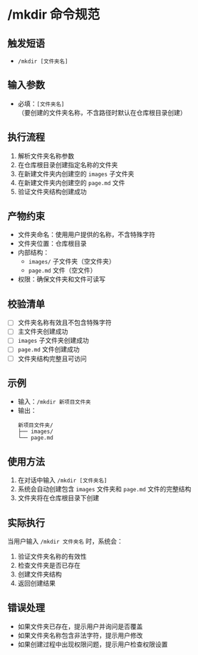 # /mkdir 命令规范

## 触发短语
- `/mkdir [文件夹名]`

## 输入参数
- 必填：`[文件夹名]`（要创建的文件夹名称，不含路径时默认在仓库根目录创建）

## 执行流程
1. 解析文件夹名称参数
2. 在仓库根目录创建指定名称的文件夹
3. 在新建文件夹内创建空的 `images` 子文件夹
4. 在新建文件夹内创建空的 `page.md` 文件
5. 验证文件夹结构创建成功

## 产物约束
- 文件夹命名：使用用户提供的名称，不含特殊字符
- 文件夹位置：仓库根目录
- 内部结构：
  - `images/` 子文件夹（空文件夹）
  - `page.md` 文件（空文件）
- 权限：确保文件夹和文件可读写

## 校验清单
- [ ] 文件夹名称有效且不包含特殊字符
- [ ] 主文件夹创建成功
- [ ] `images` 子文件夹创建成功
- [ ] `page.md` 文件创建成功
- [ ] 文件夹结构完整且可访问

## 示例
- 输入：`/mkdir 新项目文件夹`
- 输出：
  ```
  新项目文件夹/
  ├── images/
  └── page.md
  ```

## 使用方法
1. 在对话中输入 `/mkdir [文件夹名]`
2. 系统会自动创建包含 `images` 文件夹和 `page.md` 文件的完整结构
3. 文件夹将在仓库根目录下创建

## 实际执行
当用户输入 `/mkdir 文件夹名` 时，系统会：
1. 验证文件夹名称的有效性
2. 检查文件夹是否已存在
3. 创建文件夹结构
4. 返回创建结果

## 错误处理
- 如果文件夹已存在，提示用户并询问是否覆盖
- 如果文件夹名称包含非法字符，提示用户修改
- 如果创建过程中出现权限问题，提示用户检查权限设置
